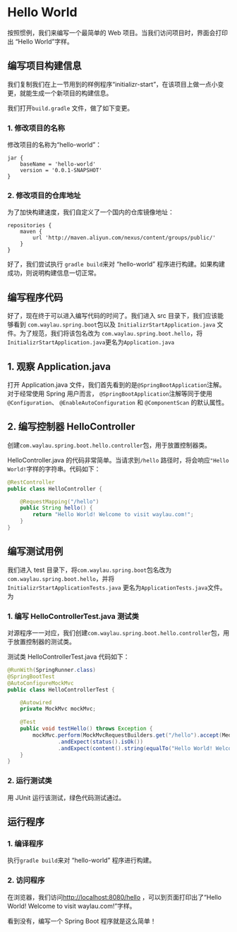 # Hello World

按照惯例，我们来编写一个最简单的 Web 项目。当我们访问项目时，界面会打印出 “Hello World”字样。

## 编写项目构建信息

我们复制我们在上一节用到的样例程序“initializr-start”，在该项目上做一点小变更，就能生成一个新项目的构建信息。

我们打开`build.gradle` 文件，做了如下变更。

### 1. 修改项目的名称

修改项目的名称为“hello-world”：

```
jar {
	baseName = 'hello-world'
	version = '0.0.1-SNAPSHOT'
}
```

### 2. 修改项目的仓库地址

为了加快构建速度，我们自定义了一个国内的仓库镜像地址：

```
repositories {
	maven {
        url 'http://maven.aliyun.com/nexus/content/groups/public/'
    }
}
```

好了，我们尝试执行 `gradle build`来对 “hello-world” 程序进行构建。如果构建成功，则说明构建信息一切正常。


## 编写程序代码

好了，现在终于可以进入编写代码的时间了。我们进入 src 目录下，我们应该能够看到 `com.waylau.spring.boot`包以及 `InitializrStartApplication.java` 文件。为了规范，我们将该包名改为 `com.waylau.spring.boot.hello`，将`InitializrStartApplication.java`更名为`Application.java`

## 1. 观察 Application.java

打开 Application.java 文件，我们首先看到的是`@SpringBootApplication`注解。对于经常使用 Spring 用户而言，
`@SpringBootApplication`注解等同于使用 `@Configuration`、 `@EnableAutoConfiguration` 和 `@ComponentScan` 的默认属性。

## 2. 编写控制器 HelloController

创建`com.waylau.spring.boot.hello.controller`包，用于放置控制器类。

HelloController.java 的代码非常简单。当请求到`/hello` 路径时，将会响应`"Hello World!`字样的字符串。代码如下：

```java
@RestController
public class HelloController {

	@RequestMapping("/hello")
	public String hello() {
	    return "Hello World! Welcome to visit waylau.com!";
	}
}
```

## 编写测试用例

我们进入 test 目录下，将`com.waylau.spring.boot`包名改为`com.waylau.spring.boot.hello`，并将 `InitializrStartApplicationTests.java` 更名为`ApplicationTests.java`文件。为

### 1. 编写 HelloControllerTest.java 测试类

对源程序一一对应，我们创建`com.waylau.spring.boot.hello.controller`包，用于放置控制器的测试类。

测试类 HelloControllerTest.java 代码如下：

```java
@RunWith(SpringRunner.class)
@SpringBootTest
@AutoConfigureMockMvc
public class HelloControllerTest {

	@Autowired
    private MockMvc mockMvc;
	
    @Test
    public void testHello() throws Exception {
    	mockMvc.perform(MockMvcRequestBuilders.get("/hello").accept(MediaType.APPLICATION_JSON))
                .andExpect(status().isOk())
                .andExpect(content().string(equalTo("Hello World! Welcome to visit waylau.com!")));
    }
}
```

### 2. 运行测试类

用 JUnit 运行该测试，绿色代码测试通过。

## 运行程序

### 1. 编译程序

执行`gradle build`来对 “hello-world” 程序进行构建。

### 2. 访问程序

在浏览器，我们访问<http://localhost:8080/hello> ，可以到页面打印出了“Hello World! Welcome to visit waylau.com!”字样。

看到没有，编写一个 Spring Boot 程序就是这么简单！

